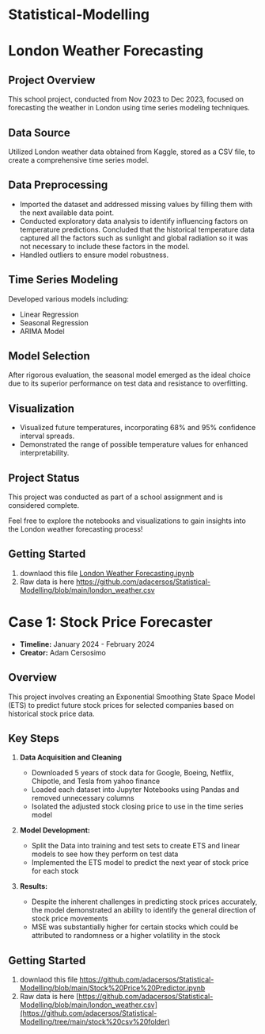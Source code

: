 # Statistical-Modelling

# London Weather Forecasting

## Project Overview

This school project, conducted from Nov 2023 to Dec 2023, focused on forecasting the weather in London using time series modeling techniques.

## Data Source

Utilized London weather data obtained from Kaggle, stored as a CSV file, to create a comprehensive time series model.

## Data Preprocessing

- Imported the dataset and addressed missing values by filling them with the next available data point.
- Conducted exploratory data analysis to identify influencing factors on temperature predictions. Concluded that the historical temperature data captured all the factors such as sunlight and global radiation so it was not necessary to include these factors in the model.
- Handled outliers to ensure model robustness.

## Time Series Modeling

Developed various models including:
- Linear Regression
- Seasonal Regression
- ARIMA Model

## Model Selection

After rigorous evaluation, the seasonal model emerged as the ideal choice due to its superior performance on test data and resistance to overfitting.

## Visualization

- Visualized future temperatures, incorporating 68% and 95% confidence interval spreads.
- Demonstrated the range of possible temperature values for enhanced interpretability.

## Project Status

This project was conducted as part of a school assignment and is considered complete.

Feel free to explore the notebooks and visualizations to gain insights into the London weather forecasting process!

## Getting Started 

1. downlaod this file [London Weather Forecasting.ipynb](https://github.com/adacersos/Statistical-Modelling/blob/main/London%20Weather%20Forecasting.ipynb)
2. Raw data is here https://github.com/adacersos/Statistical-Modelling/blob/main/london_weather.csv


# Case 1: Stock Price Forecaster

- **Timeline:** January 2024 - February 2024
- **Creator:** Adam Cersosimo

## Overview

This project involves creating an Exponential Smoothing State Space Model (ETS) to predict future stock prices for selected companies based on historical stock price data.

## Key Steps

1. **Data Acquisition and Cleaning**
   - Downloaded 5 years of stock data for Google, Boeing, Netflix, Chipotle, and Tesla from yahoo finance
   - Loaded each dataset into Jupyter Notebooks using Pandas and removed unnecessary columns
   - Isolated the adjusted stock closing price to use in the time series model

2. **Model Development:**
   - Split the Data into training and test sets to create ETS and linear models to see how they perform on test data
   - Implemented the ETS model to predict the next year of stock price for each stock
4. **Results:**
   - Despite the inherent challenges in predicting stock prices accurately, the model demonstrated an ability to identify the general direction of stock price movements
   - MSE was substantially higher for certain stocks which could be attributed to randomness or a higher volatility in the stock

## Getting Started 

1. downlaod this file https://github.com/adacersos/Statistical-Modelling/blob/main/Stock%20Price%20Predictor.ipynb
2. Raw data is here [https://github.com/adacersos/Statistical-Modelling/blob/main/london_weather.csv](https://github.com/adacersos/Statistical-Modelling/tree/main/stock%20csv%20folder)
